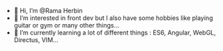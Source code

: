 - 👋  Hi, I’m @Rama Herbin
- 👀 I’m interested in front dev but I also have some hobbies like playing guitar or gym or many other things...
- 🌱 I’m currently learning a lot of different things : ES6, Angular, WebGL, Directus, VIM...



<!---
Kizotti/Kizotti is a ✨ special ✨ repository because its `README.md` (this file) appears on your GitHub profile.
You can click the Preview link to take a look at your changes.
--->

